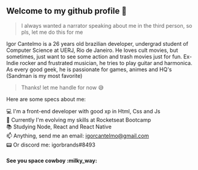 <h2> Welcome to my github profile 👋 </h2>

> I always wanted a narrator speaking about me in the third person, so pls, let me do this for me 

Igor Cantelmo is a 26 years old brazilian developer, undergrad student of Computer Science at UERJ, Rio de Janeiro. 
He loves cult movies, but sometimes, just want to see some action and trash movies just for fun. 
Ex-Indie rocker and frustrated musician, he tries to play guitar and harmonica.
As every good geek, he is passionate for games, animes and HQ's (Sandman is my most favorite)

> Thanks! let me handle for now :sweat_smile:

Here are some specs about me:

:computer: I'm a front-end developer with good xp in Html, Css and Js <br>
:rocket: Currently I'm evolving my skills at Rocketseat Bootcamp <br>
:books: Studying Node, React and React Native <br>
:mailbox: Anything, send me an email: igorcantelmo@gmail.com <br>
:pager: Or discord me: igorbrands#8493<br>

<h4> See you space cowboy :milky_way: </h4>
